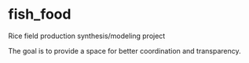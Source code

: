 # fish_food
Rice field production synthesis/modeling project

The goal is to provide a space for better coordination and transparency. 
